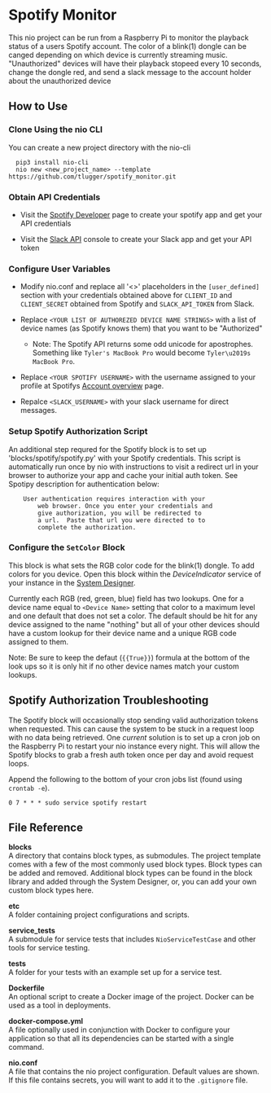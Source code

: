 # Spotify Monitor

This nio project can be run from a Raspberry Pi to monitor the playback status of a users Spotify account. The color of a blink(1) dongle can be canged depending on which device is currently streaming music. "Unauthorized" devices will have their playback stopeed every 10 seconds, change the dongle red, and send a slack message to the account holder about the unauthorized device

## How to Use

### Clone Using the nio CLI

You can create a new project directory with the nio-cli

  ```
    pip3 install nio-cli
    nio new <new_project_name> --template https://github.com/tlugger/spotify_monitor.git
  ```

### Obtain API Credentials

* Visit the [Spotify Developer](https://developer.spotify.com/web-api/) page to create your spotify app and get your API credentials

* Visit the [Slack API](https://api.slack.com) console to create your Slack app and get your API token

### Configure User Variables

* Modify nio.conf and replace all '<>' placeholders in the `[user_defined]` section with your credentials obtained above for `CLIENT_ID` and `CLIENT_SECRET` obtained from Spotify and `SLACK_API_TOKEN` from Slack. 

* Replace `<YOUR LIST OF AUTHOREZED DEVICE NAME STRINGS>` with a list of device names (as Spotify knows them) that you want to be "Authorized"

  * Note: The Spotify API returns some odd unicode for apostrophes. Something like `Tyler's MacBook Pro` would become `Tyler\u2019s MacBook Pro`.

* Replace `<YOUR SPOTIFY USERNAME>` with the username assigned to your profile at Spotifys [Account overview](https://www.spotify.com/us/account/overview/) page.

* Repalce `<SLACK_USERNAME>` with your slack username for direct messages. 

### Setup Spotify Authorization Script

An additional step requred for the Spotify block is to set up 'blocks/spotify/spotify.py' with your Spotify credentials. This script is automatically run once by nio with instructions to visit a redirect url in your browser to authorize your app and cache your initial auth token. See Spotipy description for authentication below:
```
	User authentication requires interaction with your
        web browser. Once you enter your credentials and
        give authorization, you will be redirected to
        a url.  Paste that url you were directed to to
        complete the authorization.
``` 

### Configure the `SetColor` Block

This block is what sets the RGB color code for the blink(1) dongle. To add colors for you device. Open this block within the _DeviceIndicator_ service of your instance in the [System Designer](http://designer.n.io). 

Currently each RGB (red, green, blue) field has two lookups. One for a device name equal to `<Device Name>` setting that color to a maximum level and one default that does not set a color. The default should be hit for any device assigned to the name "nothing" but all of your other devices should have a custom lookup for their device name and a unique RGB code assigned to them. 

Note: Be sure to keep the defaut (`{{True}}`) formula at the bottom of the look ups so it is only hit if no other device names match your custom lookups. 


## Spotify Authorization Troubleshooting

The Spotify block will occasionally stop sending valid authorization tokens when requested. This can cause the system to be stuck in a request loop with no data being retrieved. One _current_ solution is to set up a cron job on the Raspberry Pi to restart your nio instance every night. This will allow the Spotify blocks to grab a fresh auth token once per day and avoid request loops.

Append the following to the bottom of your cron jobs list (found using `crontab -e`).
```
0 7 * * * sudo service spotify restart
```

## File Reference

**blocks**<br>A directory that contains block types, as submodules. The project template comes with a few of the most commonly used block types. Block types can be added and removed. Additional block types can be found in the block library and added through the System Designer, or, you can add your own custom block types here.

**etc**
<br>A folder containing project configurations and scripts.

**service_tests**<br>A submodule for service tests that includes `NioServiceTestCase` and other tools for service testing.

**tests**<br>A folder for your tests with an example set up for a service test.

**Dockerfile**<br>An optional script to create a Docker image of the project. Docker can be used as a tool in deployments.

**docker-compose.yml**<br>A file optionally used in conjunction with Docker to configure your application so that all its dependencies can be started with a single command.

**nio.conf**<br>A file that contains the nio project configuration. Default values are shown. If this file contains secrets, you will want to add it to the `.gitignore` file.

